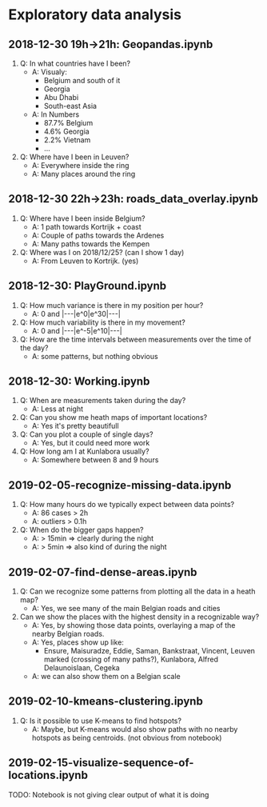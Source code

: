 # Exploratory data analysis

## 2018-12-30 19h->21h: Geopandas.ipynb
1) Q: In what countries have I been?
    * A: Visualy: 
        * Belgium and south of it
        * Georgia
        * Abu Dhabi
        * South-east Asia
    * A: In Numbers
        * 87.7% Belgium
        * 4.6% Georgia
        * 2.2% Vietnam
        * ...
2) Q: Where have I been in Leuven?
    * A: Everywhere inside the ring
    * A: Many places around the ring

## 2018-12-30 22h->23h: roads_data_overlay.ipynb
1) Q: Where have I been inside Belgium?
    * A: 1 path towards Kortrijk + coast
    * A: Couple of paths towards the Ardenes
    * A: Many paths towards the Kempen
2) Q: Where was I on 2018/12/25? (can I show 1 day)
    * A: From Leuven to Kortrijk. (yes)

## 2018-12-30: PlayGround.ipynb
1) Q: How much variance is there in my position per hour?
    * A: 0 and |---|e^0|e^30|---|
2) Q: How much variability is there in my movement?
    * A: 0 and |---|e^-5|e^10|---|
3) Q: How are the time intervals between measurements over the time of the day?
    * A: some patterns, but nothing obvious

## 2018-12-30: Working.ipynb
1) Q: When are measurements taken during the day?
    * A: Less at night
2) Q: Can you show me heath maps of important locations?
    * A: Yes it's pretty beautifull
3) Q: Can you plot a couple of single days?
    * A: Yes, but it could need more work
4) Q: How long am I at Kunlabora usually?
    * A: Somewhere between 8 and 9 hours

## 2019-02-05-recognize-missing-data.ipynb
1) Q: How many hours do we typically expect between data points?
    * A: 86 cases > 2h
    * A: outliers > 0.1h
2) Q: When do the bigger gaps happen?
    * A: > 15min => clearly during the night
    * A: > 5min => also kind of during the night

## 2019-02-07-find-dense-areas.ipynb
1) Q: Can we recognize some patterns from plotting all the data in a heath map?
    * A: Yes, we see many of the main Belgian roads and cities
2) Can we show the places with the highest density in a recognizable way?
    * A: Yes, by showing those data points, overlaying a map of the nearby Belgian roads.
    * A: Yes, places show up like: 
        * Ensure, Maisuradze, Eddie, Saman, Bankstraat, Vincent, Leuven marked (crossing of many paths?), Kunlabora, Alfred Delaunoislaan, Cegeka
    * A: we can also show them on a Belgian scale
    
## 2019-02-10-kmeans-clustering.ipynb
1) Q: Is it possible to use K-means to find hotspots?
    * A: Maybe, but K-means would also show paths with no nearby hotspots as being centroids. (not obvious from notebook)

## 2019-02-15-visualize-sequence-of-locations.ipynb
TODO: Notebook is not giving clear output of what it is doing

